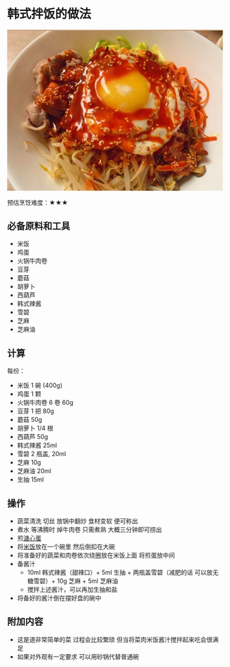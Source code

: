 # 韩式拌饭的做法

![韩式拌饭](./韩式拌饭.png)

预估烹饪难度：★★★

## 必备原料和工具

- 米饭
- 鸡蛋
- 火锅牛肉卷
- 豆芽
- 蘑菇
- 胡萝卜
- 西葫芦
- 韩式辣酱
- 雪碧
- 芝麻
- 芝麻油

## 计算

每份：

- 米饭 1 碗 (400g)
- 鸡蛋 1 颗
- 火锅牛肉卷 6 卷 60g
- 豆芽 1 把 80g
- 蘑菇 50g
- 胡萝卜 1/4 根
- 西葫芦 50g
- 韩式辣酱 25ml
- 雪碧  2 瓶盖, 20ml
- 芝麻 10g
- 芝麻油 20ml
- 生抽 15ml

## 操作

- 蔬菜清洗 切丝 放锅中翻炒 食材变软 便可称出
- 煮水 等沸腾时 焯牛肉卷 只需煮熟 大概三分钟即可捞出
- 煎[溏心蛋](../../breakfast/溏心蛋.md)
- 将[米饭](../../staple/米饭/电饭煲蒸米饭.md)放在一个碗里 然后倒扣在大碗
- 将准备好的蔬菜和肉卷依次绕圈放在米饭上面 将煎蛋放中间
- 备酱汁
  - 10ml 韩式辣酱（甜辣口）+ 5ml 生抽 + 两瓶盖雪碧（减肥的话 可以放无糖雪碧）+ 10g 芝麻 + 5ml 芝麻油
  - 搅拌上述酱汁，可以再加生抽和盐
- 将备好的酱汁倒在摆好盘的碗中

## 附加内容

- 这是道非常简单的菜 过程会比较繁琐 但当将菜肉米饭酱汁搅拌起来吃会很满足
- 如果对外观有一定要求 可以用砂锅代替普通碗


